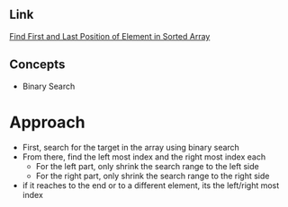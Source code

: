 ## Link
[Find First and Last Position of Element in Sorted Array](https://leetcode.com/problems/find-first-and-last-position-of-element-in-sorted-array/)

## Concepts
* Binary Search

# Approach
- First, search for the target in the array using binary search
- From there, find the left most index and the right most index each
    -  For the left part, only shrink the search range to the left side
    -  For the right part, only shrink the search range to the right side
- if it reaches to the end or to a different element, its the left/right most index

